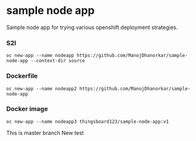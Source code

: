 # sample node app
Sample node app for trying various openshift deployment strategies.

### S2I 
```oc new-app --name nodeapp https://github.com/ManojDhanorkar/sample-node-app --context-dir source```

### Dockerfile
```oc new-app --name nodeapp2 https://github.com/ManojDhanorkar/sample-node-app```

### Docker image
```oc new-app --name nodeapp3 thingsboard123/sample-node-app:v1```

This is master branch
New test
